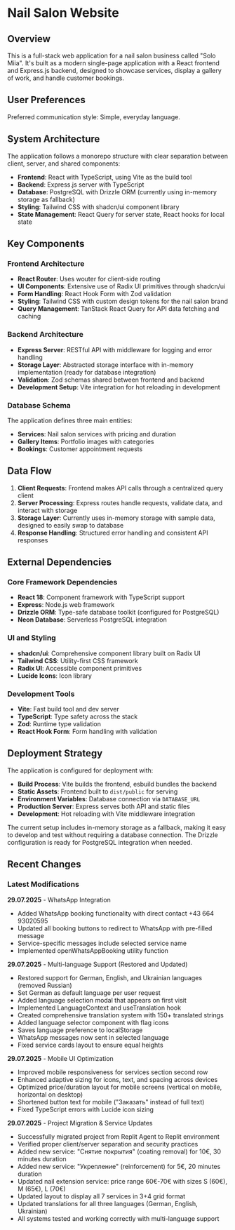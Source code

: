 # Nail Salon Website

## Overview

This is a full-stack web application for a nail salon business called "Solo Miia". It's built as a modern single-page application with a React frontend and Express.js backend, designed to showcase services, display a gallery of work, and handle customer bookings.

## User Preferences

Preferred communication style: Simple, everyday language.

## System Architecture

The application follows a monorepo structure with clear separation between client, server, and shared components:

- **Frontend**: React with TypeScript, using Vite as the build tool
- **Backend**: Express.js server with TypeScript
- **Database**: PostgreSQL with Drizzle ORM (currently using in-memory storage as fallback)
- **Styling**: Tailwind CSS with shadcn/ui component library
- **State Management**: React Query for server state, React hooks for local state

## Key Components

### Frontend Architecture
- **React Router**: Uses wouter for client-side routing
- **UI Components**: Extensive use of Radix UI primitives through shadcn/ui
- **Form Handling**: React Hook Form with Zod validation
- **Styling**: Tailwind CSS with custom design tokens for the nail salon brand
- **Query Management**: TanStack React Query for API data fetching and caching

### Backend Architecture
- **Express Server**: RESTful API with middleware for logging and error handling  
- **Storage Layer**: Abstracted storage interface with in-memory implementation (ready for database integration)
- **Validation**: Zod schemas shared between frontend and backend
- **Development Setup**: Vite integration for hot reloading in development

### Database Schema
The application defines three main entities:
- **Services**: Nail salon services with pricing and duration
- **Gallery Items**: Portfolio images with categories
- **Bookings**: Customer appointment requests

## Data Flow

1. **Client Requests**: Frontend makes API calls through a centralized query client
2. **Server Processing**: Express routes handle requests, validate data, and interact with storage
3. **Storage Layer**: Currently uses in-memory storage with sample data, designed to easily swap to database
4. **Response Handling**: Structured error handling and consistent API responses

## External Dependencies

### Core Framework Dependencies
- **React 18**: Component framework with TypeScript support
- **Express**: Node.js web framework
- **Drizzle ORM**: Type-safe database toolkit (configured for PostgreSQL)
- **Neon Database**: Serverless PostgreSQL integration

### UI and Styling
- **shadcn/ui**: Comprehensive component library built on Radix UI
- **Tailwind CSS**: Utility-first CSS framework
- **Radix UI**: Accessible component primitives
- **Lucide Icons**: Icon library

### Development Tools
- **Vite**: Fast build tool and dev server
- **TypeScript**: Type safety across the stack
- **Zod**: Runtime type validation
- **React Hook Form**: Form handling with validation

## Deployment Strategy

The application is configured for deployment with:

- **Build Process**: Vite builds the frontend, esbuild bundles the backend
- **Static Assets**: Frontend built to `dist/public` for serving
- **Environment Variables**: Database connection via `DATABASE_URL`
- **Production Server**: Express serves both API and static files
- **Development**: Hot reloading with Vite middleware integration

The current setup includes in-memory storage as a fallback, making it easy to develop and test without requiring a database connection. The Drizzle configuration is ready for PostgreSQL integration when needed.

## Recent Changes

### Latest Modifications

**29.07.2025** - WhatsApp Integration
- Added WhatsApp booking functionality with direct contact +43 664 93020595
- Updated all booking buttons to redirect to WhatsApp with pre-filled message
- Service-specific messages include selected service name
- Implemented openWhatsAppBooking utility function

**29.07.2025** - Multi-language Support (Restored and Updated)
- Restored support for German, English, and Ukrainian languages (removed Russian)
- Set German as default language per user request
- Added language selection modal that appears on first visit
- Implemented LanguageContext and useTranslation hook
- Created comprehensive translation system with 150+ translated strings
- Added language selector component with flag icons
- Saves language preference to localStorage
- WhatsApp messages now sent in selected language
- Fixed service cards layout to ensure equal heights

**29.07.2025** - Mobile UI Optimization  
- Improved mobile responsiveness for services section second row
- Enhanced adaptive sizing for icons, text, and spacing across devices
- Optimized price/duration layout for mobile screens (vertical on mobile, horizontal on desktop)
- Shortened button text for mobile ("Заказать" instead of full text)
- Fixed TypeScript errors with Lucide icon sizing

**29.07.2025** - Project Migration & Service Updates
- Successfully migrated project from Replit Agent to Replit environment
- Verified proper client/server separation and security practices
- Added new service: "Снятие покрытия" (coating removal) for 10€, 30 minutes duration
- Added new service: "Укрепление" (reinforcement) for 5€, 20 minutes duration
- Updated nail extension service: price range 60€-70€ with sizes S (60€), M (65€), L (70€)
- Updated layout to display all 7 services in 3+4 grid format
- Updated translations for all three languages (German, English, Ukrainian)
- All systems tested and working correctly with multi-language support